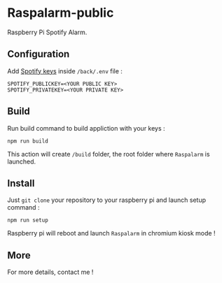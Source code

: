 # Raspalarm-public
Raspberry Pi Spotify Alarm.

## Configuration 

Add [Spotify keys](https://developer.spotify.com/dashboard) inside `/back/.env` file :

```
SPOTIFY_PUBLICKEY=<YOUR PUBLIC KEY>
SPOTIFY_PRIVATEKEY=<YOUR PRIVATE KEY>
```

## Build

Run build command to build appliction with your keys :

```
npm run build
```

This action will create `/build` folder, the root folder where `Raspalarm` is launched.

## Install

Just `git clone` your repository to your raspberry pi and launch setup command :

```
npm run setup
```

Raspberry pi will reboot and launch `Raspalarm` in chromium kiosk mode !

## More

For more details, contact me !

